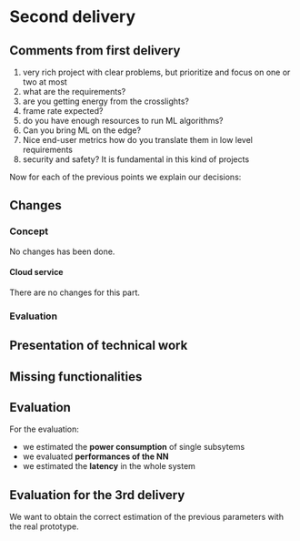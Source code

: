 # Second delivery

## Comments from first delivery
1. very rich project with clear problems, but prioritize and focus on one or two at most
2. what are the requirements?
3. are you getting energy from the crosslights?
4. frame rate expected?
5. do you have enough resources to run ML algorithms?
6. Can you bring ML on the edge?
7. Nice end-user metrics how do you translate them in low level requirements
8. security and safety? It is fundamental in this kind of projects

Now for each of the previous points we explain our decisions:



## Changes

### Concept
No changes has been done.

#### Cloud service
There are no changes for this part.

### Evaluation

## Presentation of technical work

## Missing functionalities

## Evaluation
For the evaluation:
- we estimated the **power consumption** of single subsytems
- we evaluated **performances of the NN**
- we estimated the **latency** in the whole system

## Evaluation for the 3rd delivery
We want to obtain the correct estimation of the previous parameters with the real prototype.
